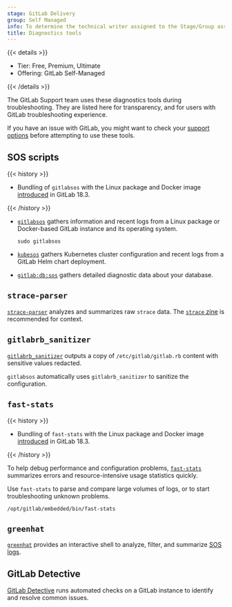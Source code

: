```yaml
---
stage: GitLab Delivery
group: Self Managed
info: To determine the technical writer assigned to the Stage/Group associated with this page, see https://handbook.gitlab.com/handbook/product/ux/technical-writing/#assignments
title: Diagnostics tools
---
```


{{< details >}}

- Tier: Free, Premium, Ultimate
- Offering: GitLab Self-Managed

{{< /details >}}

The GitLab Support team uses these diagnostics tools during troubleshooting. They are listed here for transparency, and
for users with GitLab troubleshooting experience.

If you have an issue with GitLab, you might want to check your [support options](https://about.gitlab.com/support/)
before attempting to use these tools.

## SOS scripts

{{< history >}}

- Bundling of `gitlabsos` with the Linux package and Docker image [introduced](https://gitlab.com/gitlab-org/omnibus-gitlab/-/merge_requests/8565) in GitLab 18.3.

{{< /history >}}

- [`gitlabsos`](https://gitlab.com/gitlab-com/support/toolbox/gitlabsos/) gathers information and recent logs from a
  Linux package or Docker-based GitLab instance and its operating system.

  ```shell
  sudo gitlabsos
  ```

- [`kubesos`](https://gitlab.com/gitlab-com/support/toolbox/kubesos/) gathers Kubernetes cluster configuration and recent
  logs from a GitLab Helm chart deployment.
- [`gitlab:db:sos`](../raketasks/maintenance.md#collect-information-and-statistics-about-the-database) gathers detailed
  diagnostic data about your database.

## `strace-parser`

[`strace-parser`](https://gitlab.com/gitlab-com/support/toolbox/strace-parser) analyzes and summarizes raw `strace` data.
The [`strace` zine](https://wizardzines.com/zines/strace/) is recommended for context.

## `gitlabrb_sanitizer`

[`gitlabrb_sanitizer`](https://gitlab.com/gitlab-com/support/toolbox/gitlabrb_sanitizer/) outputs a copy of
`/etc/gitlab/gitlab.rb` content with sensitive values redacted.

`gitlabsos` automatically uses `gitlabrb_sanitizer` to sanitize the configuration.

## `fast-stats`

{{< history >}}

- Bundling of `fast-stats` with the Linux package and Docker image [introduced](https://gitlab.com/gitlab-org/omnibus-gitlab/-/merge_requests/8618) in GitLab 18.3.

{{< /history >}}

To help debug performance and configuration problems,
[`fast-stats`](https://gitlab.com/gitlab-com/support/toolbox/fast-stats#fast-stats) summarizes errors and
resource-intensive usage statistics quickly.

Use `fast-stats` to parse and compare large volumes of logs, or to start troubleshooting unknown problems.

```shell
/opt/gitlab/embedded/bin/fast-stats
```

## `greenhat`

[`greenhat`](https://gitlab.com/gitlab-com/support/toolbox/greenhat/) provides an interactive shell to analyze, filter,
and summarize [SOS logs](#sos-scripts).

## GitLab Detective

[GitLab Detective](https://gitlab.com/gitlab-com/support/toolbox/gitlab-detective) runs automated checks on a GitLab
instance to identify and resolve common issues.
